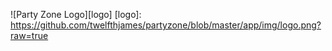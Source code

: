 ![Party Zone Logo][logo]
[logo]: https://github.com/twelfthjames/partyzone/blob/master/app/img/logo.png?raw=true